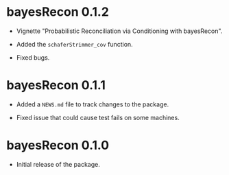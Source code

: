 # bayesRecon 0.1.2

* Vignette "Probabilistic Reconciliation via Conditioning with bayesRecon".

* Added the `schaferStrimmer_cov` function.

* Fixed bugs.


# bayesRecon 0.1.1

* Added a `NEWS.md` file to track changes to the package.

* Fixed issue that could cause test fails on some machines.

# bayesRecon 0.1.0

* Initial release of the package.
